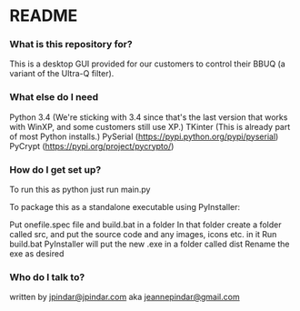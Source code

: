 # README #

### What is this repository for? ###

This is a desktop GUI provided for our customers to control their BBUQ (a variant of the Ultra-Q filter).



### What else do I need ###

Python 3.4 (We're sticking with 3.4 since that's the last version that works with WinXP, and some customers still use XP.)
TKinter (This is already part of most Python installs.)
PySerial (https://pypi.python.org/pypi/pyserial)
PyCrypt  (https://pypi.org/project/pycrypto/)

### How do I get set up? ###

To run this as python just run main.py

To package this as a standalone executable using PyInstaller:

Put onefile.spec file and build.bat in a folder
In that folder create a folder called src, and put the source code and any images, icons etc. in it
Run build.bat
PyInstaller will put the new .exe in a folder called dist
Rename the exe as desired

### Who do I talk to? ###

written by jpindar@jpindar.com  aka jeannepindar@gmail.com


